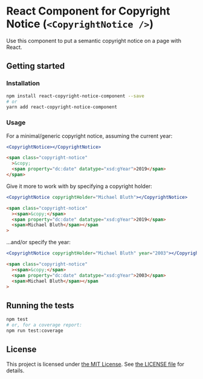 # React Component for Copyright Notice (`<CopyrightNotice />`)

Use this component to put a semantic copyright notice on a page with React.

## Getting started

### Installation

```bash
npm install react-copyright-notice-component --save
# or
yarn add react-copyright-notice-component
```

### Usage

For a minimal/generic copyright notice, assuming the current year:

```jsx
<CopyrightNotice></CopyrightNotice>
```

```html
<span class="copyright-notice"
  >&copy;
  <span property="dc:date" datatype="xsd:gYear">2019</span>
</span>
```

Give it more to work with by specifying a copyright holder:

```jsx
<CopyrightNotice copyrightHolder="Michael Bluth"></CopyrightNotice>
```

```html
<span class="copyright-notice"
  ><span>&copy;</span>
  <span property="dc:date" datatype="xsd:gYear">2019</span>
  <span>Michael Bluth</span></span
>
```

...and/or specify the year:

```jsx
<CopyrightNotice copyrightHolder="Michael Bluth" year="2003"></CopyrightNotice>
```

```html
<span class="copyright-notice"
  ><span>&copy;</span>
  <span property="dc:date" datatype="xsd:gYear">2003</span>
  <span>Michael Bluth</span></span
>
```

## Running the tests

```bash
npm test
# or, for a coverage report:
npm run test:coverage
```

## License

This project is licensed under [the MIT License](https://opensource.org/licenses/MIT). See [the LICENSE file](LICENSE) for details.
